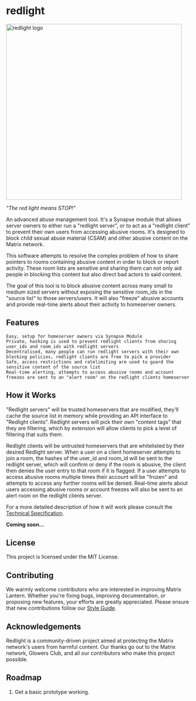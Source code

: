 # redlight

<p align="left">
  <img src="https://code.glowers.club/PC-Admin/redlight/raw/branch/main/logo/redlight_logo.jpg" width="480" alt="redlight logo">
</p>

_"The red light means STOP!"_

An advanced abuse management tool. It's a Synapse module that allows server owners to either run a "redlight server", or to act as a "redlight client" to prevent their own users from accessing abusive rooms. It's designed to block child sexual abuse material (CSAM) and other abusive content on the Matrix network. 

This software attempts to resolve the complex problem of how to share pointers to rooms containing abusive content in order to block or report activity. These room lists are sensitive and sharing them can not only aid people in blocking this content but also direct bad actors to said content.

The goal of this tool is to block abusive content across many small to medium sized servers without exposing the sensitive room_ids in the "source list" to those servers/users. It will also "freeze" abusive accounts and provide real-time alerts about their activity to homeserver owners.


## Features

    Easy, setup for homeserver owners via Synapse Module
    Private, hashing is used to prevent redlight clients from sharing user_ids and room_ids with redlight servers
    Decentralised, many people can run redlight servers with their own blocking policies, redlight clients are free to pick a provider
    Safe, access restrictions and ratelimiting are used to guard the sensitive content of the source list
    Real-time alerting, attempts to access abusive rooms and account freezes are sent to an "alert room" on the redlight clients homeserver


## How it Works

"Redlight servers" will be trusted homeservers that are modified, they'll cache the source list in memory while providing an API interface to "Redlight clients". Redlight servers will pick their own "content tags" that they are filtering, which by extension will allow clients to pick a level of filtering that suits them.

Redlight clients will be untrusted homeservers that are whitelisted by their desired Redlight server. When a user on a client homeserver attempts to join a room, the hashes of the user_id and room_id will be sent to the redlight server, which will confirm or deny if the room is abusive, the client then denies the user entry to that room if it is flagged. If a user attempts to access abusive rooms multiple times their account will be "frozen" and attempts to access any further rooms will be denied. Real-time alerts about users accessing abusive rooms or account freezes will also be sent to an alert room on the redlight clients server.

For a more detailed description of how it will work please consult the [Technical Specification](./technical_spec.md).

**Coming soon...**


## License

This project is licensed under the MIT License.


## Contributing

We warmly welcome contributors who are interested in improving Matrix Lantern. Whether you're fixing bugs, improving documentation, or proposing new features, your efforts are greatly appreciated. Please ensure that new contributions follow our [Style Guide](./style_guide.md).


## Acknowledgements

Redlight is a community-driven project aimed at protecting the Matrix network's users from harmful content. Our thanks go out to the Matrix network, Glowers Club, and all our contributors who make this project possible.


## Roadmap

1) Get a basic prototype working.
